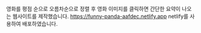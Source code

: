 영화를 평점 순으로 오름차순으로 정렬 후 영화 이미지를 클릭하면 간단한 요약이 나오는 웹사이트를 제작했습니다.
https://funny-panda-aafdec.netlify.app netlify를 사용하여 배포하였습니다.
